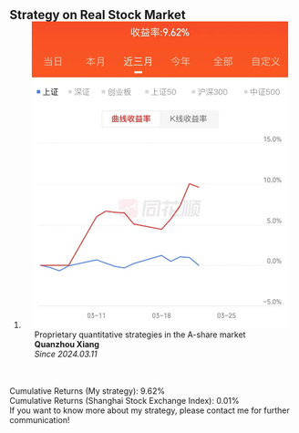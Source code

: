 <h2 id="publications" style="margin: 2px 0px -15px;">Strategy on Real Stock Market</h2>

<div class="publications">
<ol class="bibliography">




<li>
<div class="pub-row">

  <div class="col-sm-3 abbr" style="position: relative;padding-right: 15px;padding-left: 15px;">
    <img src="assets/img/收益率.jpg" class="teaser img-fluid z-depth-1">
  </div>

  <div class="col-sm-9" style="position: relative;padding-right: 15px;padding-left: 20px;">
    <div class="title">Proprietary quantitative strategies in the A-share market</div>
    <div class="author"><strong>Quanzhou Xiang</strong></div>
    <div class="periodical"><em>Since 2024.03.11</em></div>
  </div>
</div>
</li>

<br>

</ol>
</div>

<br>
Cumulative Returns (My strategy): 9.62%
<br>
Cumulative Returns (Shanghai Stock Exchange Index): 0.01%
<br>
If you want to know more about my strategy, please contact me for further communication!
